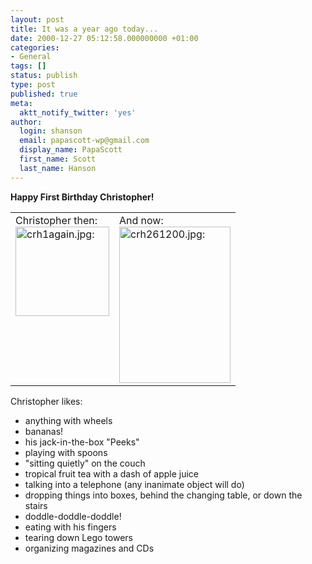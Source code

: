```yaml
---
layout: post
title: It was a year ago today...
date: 2000-12-27 05:12:58.000000000 +01:00
categories:
- General
tags: []
status: publish
type: post
published: true
meta:
  aktt_notify_twitter: 'yes'
author:
  login: shanson
  email: papascott-wp@gmail.com
  display_name: PapaScott
  first_name: Scott
  last_name: Hanson
---
```

<p><b>Happy First Birthday Christopher!</b></p>
<table border="0">
<tr valign="top">
<td>
Christopher then:<br />
<a href="/1999/12/27"><img src="https://res.cloudinary.com/papascott/image/upload/wordpress/wp-content/uploads/2000/12/crh1again.jpg" height="143" width="150" border="0" alt="crh1again.jpg: " /></a>
</td>
<td>
And now:<br />
<a href="http://albums.photopoint.com/j/ViewPhoto?u=185392&a=10613082&p=36250364"><img src="https://res.cloudinary.com/papascott/image/upload/wordpress/wp-content/uploads/2000/12/crh261200.jpg" height="250" width="178" border="0" alt="crh261200.jpg: " /></a>
</td>
</tr>
</table>
<p>Christopher likes:</p>
<ul>
<li>anything with wheels
</li>
<li>bananas!
</li>
<li>his jack-in-the-box "Peeks"
</li>
<li>playing with spoons
</li>
<li>"sitting quietly" on the couch
</li>
<li>tropical fruit tea with a dash of apple juice
</li>
<li>talking into a telephone (any inanimate object will do)
</li>
<li>dropping things into boxes, behind the changing table, or down the stairs
</li>
<li>doddle-doddle-doddle!
</li>
<li>eating with his fingers
</li>
<li>tearing down Lego towers
</li>
<li>organizing magazines and CDs
</li>
</ul>

